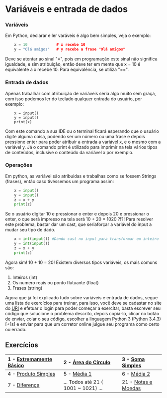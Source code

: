 # Variáveis e entrada de dados

### Variáveis

Em Python, declarar e ler varáveis é algo bem simples, veja o exemplo:

```cpp
    x = 10             # x recebe 10
    y = "Olá amigos"   # y recebe a frase "Olá amigos"
```

Deve se atentar ao sinal "=", pois em programação este sinal não significa igualdade, e sim atribuição, então deve ter em mente que x = 10 é equivalente a x recebe 10. Para equivalência, se utiliza "==".

### Entrada de dados

Apenas trabalhar com atribuição de variáveis seria algo muito sem graça, com isso podemos ler do teclado qualquer entrada do usuário, por exemplo:

```
    x = input() 
    y = input()
    print(x)
```

Com este comando a sua IDE ou o terminal ficará esperando que o usuário digite alguma coisa, podendo ser um número ou uma frase e depois pressione enter para poder atribuir a entrada a variável x, e o mesmo com a variável y. Já o comando print é utilizado para imprimir na tela vários tipos de conteúdos, inclusive o conteúdo da variável x por exemplo.

### Operações

Em python, as variável são atribuidas e trabalhas como se fossem Strings \(frases\), então caso tivéssemos um programa assim:

```py
    x = input() 
    y = input()
    z = x + y
    print(z)
```

Se o usuário digitar 10 e pressionar o enter e depois 20 e pressionar o enter, o que será impresso na tela será 10 + 20 = 1020   ?!?! Para resolver este problema, bastar dar um cast, que seriaforçar a variável do input a mudar seu tipo de dado.

```py
    x = int(input()) #Dando cast no input para transformar em inteiro
    y = int(input())
    z = x + y
    print(z)
```

Agora sim! 10 + 10 = 20! Existem diversos tipos variáveis, os mais comuns são:  
1. Inteiros \(int\)  
2. Os numero reais ou ponto flutuante \(float\)  
3. Frases \(string\)

Agora que já foi explicado tudo sobre variáveis e entrada de dados, segue uma lista de exercícios para treinar, para isso, você deve se cadastar no site do [URI](https://www.urionlinejudge.com.br/judge/en/login) e efetuar o login para poder começar a exercitar, basta escrever seu código que solucione o problema descrito, depois copiá-lo, clicar no botão de enviar, colar o seu código, escolher a linguagem Python 3 \(Python 3.4.3\)\[+1s\] e enviar para que um corretor online julgue seu programa como certo ou errado.

## Exercícios

| 1 - [Extremamente Básico](https://www.urionlinejudge.com.br/judge/pt/problems/view/1001) | 2 - [Área do Círculo](https://www.urionlinejudge.com.br/judge/pt/problems/view/1002) | 3 - [Soma Simples](https://www.urionlinejudge.com.br/judge/pt/problems/view/1003) |
| :--- | :--- | :--- |
| 4 - [Produto Simples](https://www.urionlinejudge.com.br/judge/pt/problems/view/1004) | 5 - [Média 1](https://www.urionlinejudge.com.br/judge/pt/problems/view/1005) | 6 - [Média 2](https://www.urionlinejudge.com.br/judge/pt/problems/view/1006) |
| 7 - [Diferença](https://www.urionlinejudge.com.br/judge/pt/problems/view/1007) | ... Todos até 21 \( 1001 ~ 1021\) ... | 21 - [Notas e Moedas](https://www.urionlinejudge.com.br/judge/pt/problems/view/1021) |




